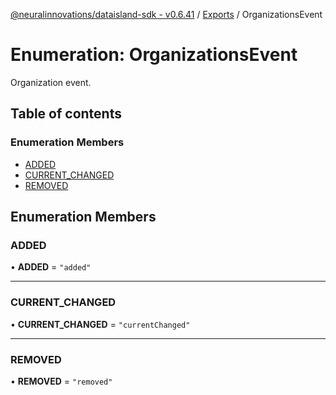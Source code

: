 [@neuralinnovations/dataisland-sdk - v0.6.41](../../README.md) / [Exports](../modules.md) / OrganizationsEvent

# Enumeration: OrganizationsEvent

Organization event.

## Table of contents

### Enumeration Members

- [ADDED](OrganizationsEvent.md#added)
- [CURRENT\_CHANGED](OrganizationsEvent.md#current_changed)
- [REMOVED](OrganizationsEvent.md#removed)

## Enumeration Members

### ADDED

• **ADDED** = ``"added"``

___

### CURRENT\_CHANGED

• **CURRENT\_CHANGED** = ``"currentChanged"``

___

### REMOVED

• **REMOVED** = ``"removed"``
